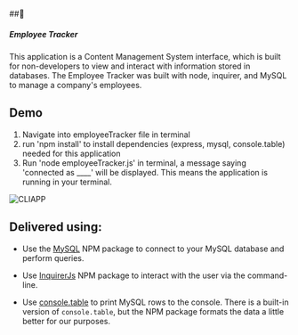 ##:office:<h5><b>Employee Tracker</b></h5>

This application is a Content Management System interface, which is built for non-developers to view and interact with information stored in databases. The Employee Tracker was built with node, inquirer, and MySQL to manage a company's employees.

## Demo

1. Navigate into employeeTracker file in terminal
2. run 'npm install' to install dependencies (express, mysql, console.table) needed for this application
3. Run 'node employeeTracker.js' in terminal, a message saying 'connected as ____' will be displayed. This means the application is running in your terminal.

![CLIAPP](https://user-images.githubusercontent.com/58242373/82769215-9890be00-9e01-11ea-9409-87fc2e7a236b.jpg)



  


## Delivered using:

* Use the [MySQL](https://www.npmjs.com/package/mysql) NPM package to connect to your MySQL database and perform queries.

* Use [InquirerJs](https://www.npmjs.com/package/inquirer/v/0.2.3) NPM package to interact with the user via the command-line.

* Use [console.table](https://www.npmjs.com/package/console.table) to print MySQL rows to the console. There is a built-in version of `console.table`, but the NPM package formats the data a little better for our purposes.



